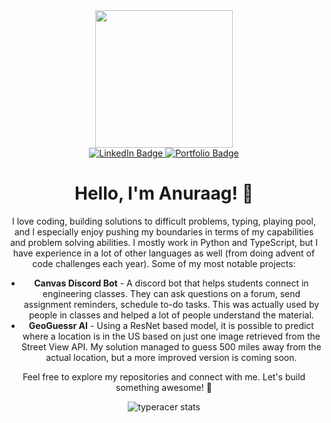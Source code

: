 <div id="header" align="center">
  <img src="https://media.tenor.com/GfSX-u7VGM4AAAAC/coding.gif" width="220"/>

  <div id="badges">
  <a href="https://linkedin.com/in/anuraagw">
    <img src="https://img.shields.io/badge/LinkedIn-blue?style=for-the-badge&logo=linkedin&logoColor=white" alt="LinkedIn Badge"/>
  </a>
  <a href="https://anu78.github.io/">
    <img src="https://img.shields.io/badge/Portfolio-red?style=for-the-badge&logo=web&logoColor=white" alt="Portfolio Badge"/>
</a>
  </div>
  <h1>
  Hello, I'm Anuraag! 👋
</h1>

I love coding, building solutions to difficult problems, typing, playing pool, and I especially enjoy pushing my boundaries in terms of my capabilities and problem solving abilities. I mostly work in Python and TypeScript, but I have experience in a lot of other languages as well (from doing advent of code challenges each year). Some of my most notable projects: 

- **Canvas Discord Bot** - A discord bot that helps students connect in engineering classes. They can ask questions on a forum, send assignment reminders, schedule to-do tasks. This was actually used by people in classes and helped a lot of people understand the material.
- **GeoGuessr AI** - Using a ResNet based model, it is possible to predict where a location is in the US based on just one image retrieved from the Street View API. My solution managed to guess 500 miles away from the actual location, but a more improved version is coming soon. 

Feel free to explore my repositories and connect with me. Let's build something awesome! 🚀


<img src="https://data.typeracer.com/misc/badge?user=bbop4460" alt="typeracer stats"/>
